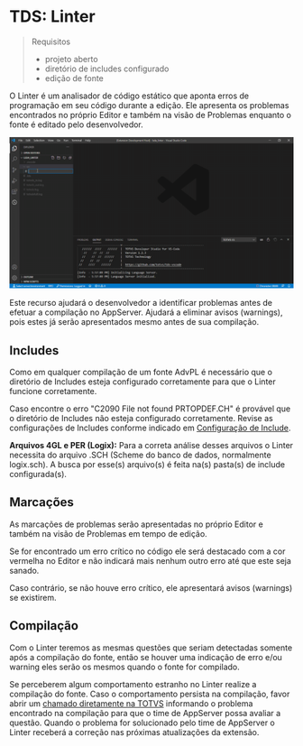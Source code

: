 # TDS: Linter

> Requisitos
>
> - projeto aberto
> - diretório de includes configurado
> - edição de fonte

O Linter é um analisador de código estático que aponta erros de programação em seu código durante a edição. Ele apresenta os problemas encontrados no próprio Editor e também na visão de Problemas enquanto o fonte é editado pelo desenvolvedor.

![Linter](./gifs/Linter.gif)

Este recurso ajudará o desenvolvedor a identificar problemas antes de efetuar a compilação no AppServer. Ajudará a eliminar avisos (warnings), pois estes já serão apresentados mesmo antes de sua compilação.

## Includes

Como em qualquer compilação de um fonte AdvPL é necessário que o diretório de Includes esteja configurado corretamente para que o Linter funcione corretamente.

Caso encontre o erro "C2090  File not found PRTOPDEF.CH" é provável que o diretório de Includes não esteja configurado corretamente. Revise as configurações de Includes conforme indicado em [Configuração de Include](https://github.com/totvs/tds-vscode/blob/master/docs/compilation.md#configura%C3%A7%C3%A3o-de-include-busca-de-arquivos-de-defini%C3%A7%C3%A3o).

**Arquivos 4GL e PER (Logix):**
Para a correta análise desses arquivos o Linter necessita do arquivo .SCH (Scheme do banco de dados, normalmente logix.sch). A busca por esse(s) arquivo(s) é feita na(s) pasta(s) de include configurada(s).

## Marcações

As marcações de problemas serão apresentadas no próprio Editor e também na visão de Problemas em tempo de edição.

Se for encontrado um erro crítico no código ele será destacado com a cor vermelha no Editor e não indicará mais nenhum outro erro até que este seja sanado.

Caso contrário, se não houve erro crítico, ele apresentará avisos (warnings) se existirem.

## Compilação

Com o Linter teremos as mesmas questões que seriam detectadas somente após a compilação do fonte, então se houver uma indicação de erro e/ou warning eles serão os mesmos quando o fonte for compilado.

Se perceberem algum comportamento estranho no Linter realize a compilação do fonte. Caso o comportamento persista na compilação, favor abrir um [chamado diretamente na TOTVS](https://totvscst.zendesk.com/hc/pt-br/#home) informando o problema encontrado na compilação para que o time de AppServer possa avaliar a questão. Quando o problema for solucionado pelo time de AppServer o Linter receberá a correção nas próximas atualizações da extensão.
